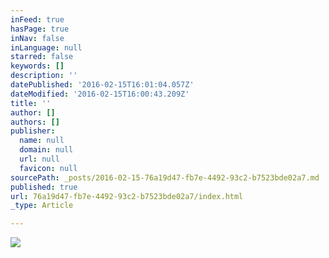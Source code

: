```yaml
---
inFeed: true
hasPage: true
inNav: false
inLanguage: null
starred: false
keywords: []
description: ''
datePublished: '2016-02-15T16:01:04.057Z'
dateModified: '2016-02-15T16:00:43.209Z'
title: ''
author: []
authors: []
publisher:
  name: null
  domain: null
  url: null
  favicon: null
sourcePath: _posts/2016-02-15-76a19d47-fb7e-4492-93c2-b7523bde02a7.md
published: true
url: 76a19d47-fb7e-4492-93c2-b7523bde02a7/index.html
_type: Article

---
```

![](https://the-grid-user-content.s3-us-west-2.amazonaws.com/0ebe2a02-d8e0-4942-818a-863ac4e971cc.png)